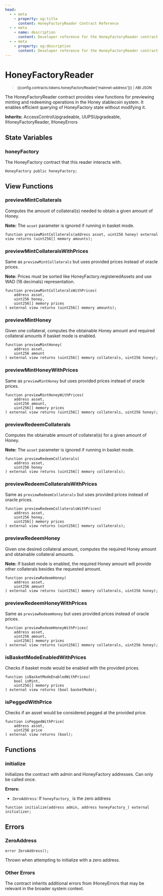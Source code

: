 ```yaml
---
head:
  - - meta
    - property: og:title
      content: HoneyFactoryReader Contract Reference
  - - meta
    - name: description
      content: Developer reference for the HoneyFactoryReader contract
  - - meta
    - property: og:description
      content: Developer reference for the HoneyFactoryReader contract
---
```


<script setup>
  import config from '@berachain/config/constants.json';
</script>

# HoneyFactoryReader

> <small><a target="_blank" :href="config.mainnet.dapps.berascan.url + 'address/' + config.contracts.tokens.honeyFactoryReader['mainnet-address']">{{config.contracts.tokens.honeyFactoryReader['mainnet-address']}}</a><span v-if="config.contracts.tokens.honeyFactoryReader.abi && config.contracts.tokens.honeyFactoryReader.abi.length > 0">&nbsp;|&nbsp;<a target="_blank" :href="config.contracts.tokens.honeyFactoryReader.abi">ABI JSON</a></span></small>

The HoneyFactoryReader contract provides view functions for previewing minting and redeeming operations in the Honey stablecoin system. It enables efficient querying of HoneyFactory state without modifying it.

**Inherits:**
AccessControlUpgradeable, UUPSUpgradeable, IHoneyFactoryReader, IHoneyErrors

## State Variables

### honeyFactory

The HoneyFactory contract that this reader interacts with.

```solidity
HoneyFactory public honeyFactory;
```

## View Functions

### previewMintCollaterals

Computes the amount of collateral(s) needed to obtain a given amount of Honey.

**Note:** The `asset` parameter is ignored if running in basket mode.

```solidity
function previewMintCollaterals(address asset, uint256 honey) external view returns (uint256[] memory amounts);
```

### previewMintCollateralsWithPrices

Same as `previewMintCollaterals` but uses provided prices instead of oracle prices.

**Note:** Prices must be sorted like HoneyFactory.registeredAssets and use WAD (18 decimals) representation.

```solidity
function previewMintCollateralsWithPrices(
    address asset,
    uint256 honey,
    uint256[] memory prices
) external view returns (uint256[] memory amounts);
```

### previewMintHoney

Given one collateral, computes the obtainable Honey amount and required collateral amounts if basket mode is enabled.

```solidity
function previewMintHoney(
    address asset,
    uint256 amount
) external view returns (uint256[] memory collaterals, uint256 honey);
```

### previewMintHoneyWithPrices

Same as `previewMintHoney` but uses provided prices instead of oracle prices.

```solidity
function previewMintHoneyWithPrices(
    address asset,
    uint256 amount,
    uint256[] memory prices
) external view returns (uint256[] memory collaterals, uint256 honey);
```

### previewRedeemCollaterals

Computes the obtainable amount of collateral(s) for a given amount of Honey.

**Note:** The `asset` parameter is ignored if running in basket mode.

```solidity
function previewRedeemCollaterals(
    address asset,
    uint256 honey
) external view returns (uint256[] memory collaterals);
```

### previewRedeemCollateralsWithPrices

Same as `previewRedeemCollaterals` but uses provided prices instead of oracle prices.

```solidity
function previewRedeemCollateralsWithPrices(
    address asset,
    uint256 honey,
    uint256[] memory prices
) external view returns (uint256[] memory collaterals);
```

### previewRedeemHoney

Given one desired collateral amount, computes the required Honey amount and obtainable collateral amounts.

**Note:** If basket mode is enabled, the required Honey amount will provide other collaterals besides the requested amount.

```solidity
function previewRedeemHoney(
    address asset,
    uint256 amount
) external view returns (uint256[] memory collaterals, uint256 honey);
```

### previewRedeemHoneyWithPrices

Same as `previewRedeemHoney` but uses provided prices instead of oracle prices.

```solidity
function previewRedeemHoneyWithPrices(
    address asset,
    uint256 amount,
    uint256[] memory prices
) external view returns (uint256[] memory collaterals, uint256 honey);
```

### isBasketModeEnabledWithPrices

Checks if basket mode would be enabled with the provided prices.

```solidity
function isBasketModeEnabledWithPrices(
    bool isMint,
    uint256[] memory prices
) external view returns (bool basketMode);
```

### isPeggedWithPrice

Checks if an asset would be considered pegged at the provided price.

```solidity
function isPeggedWithPrice(
    address asset,
    uint256 price
) external view returns (bool);
```

## Functions

### initialize

Initializes the contract with admin and HoneyFactory addresses. Can only be called once.

**Errors:**
- `ZeroAddress`: If `honeyFactory_` is the zero address

```solidity
function initialize(address admin, address honeyFactory_) external initializer;
```

## Errors

### ZeroAddress
```solidity
error ZeroAddress();
```
Thrown when attempting to initialize with a zero address.

### Other Errors
The contract inherits additional errors from IHoneyErrors that may be relevant in the broader system context.